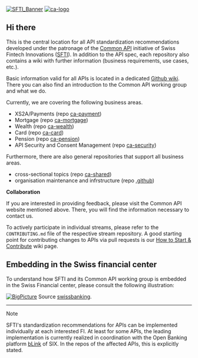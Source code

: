 [![SFTI_Banner](https://user-images.githubusercontent.com/116151702/232762217-ac254483-0d25-4234-857b-376ff8dbb1e7.png)](https://swissfintechinnovations.ch/)
[![ca-logo](https://user-images.githubusercontent.com/116151702/236237651-3d61630e-1b16-4deb-9e61-c0a95451c84e.png)](https://swissfintechinnovations.ch/projects/common-api/)
  
  
## Hi there

<!--

**Here are some ideas to get you started:**

🙋‍♀️ A short introduction - what is your organization all about?
🌈 Contribution guidelines - how can the community get involved?
👩‍💻 Useful resources - where can the community find your docs? Is there anything else the community should know?
🍿 Fun facts - what does your team eat for breakfast?
🧙 Remember, you can do mighty things with the power of [Markdown](https://docs.github.com/github/writing-on-github/getting-started-with-writing-and-formatting-on-github/basic-writing-and-formatting-syntax)
-->
This is the central location for all API standardization recommendations developed under the patronage of the [Common API](https://common-api.ch/index.php/en) initiative of Swiss Fintech Innovations ([SFTI](https://swissfintechinnovations.ch)).
In addition to the API spec, each repository also contains a wiki with further information (business requirements, use cases, etc.).

Basic information valid for all APIs is located in a dedicated [Github wiki](https://github.com/swissfintechinnovations/.github/wiki). There you can also find an introduction to the Common API working group and what we do.

Currently, we are covering the following business areas.
  - XS2A/Payments (repo [ca-payment](https://github.com/swissfintechinnovations/ca-payment))
  - Mortgage (repo [ca-mortgage](https://github.com/swissfintechinnovations/ca-mortgage))
  - Wealth (repo [ca-wealth](https://github.com/swissfintechinnovations/ca-wealth))
  - Card (repo [ca-card](https://github.com/swissfintechinnovations/ca-card))
  - Pension (repo [ca-pension](https://github.com/swissfintechinnovations/ca-pension))
  - API Security and Consent Management (repo [ca-security](https://github.com/swissfintechinnovations/ca-security))

Furthermore, there are also general repositories that support all business areas.
  - cross-sectional topics (repo [ca-shared](https://github.com/swissfintechinnovations/ca-shared))
  - organisation maintenance and infrstructure (repo [.github](https://github.com/swissfintechinnovations/.github))

**Collaboration**

If you are interested in providing feedback, please visit the Common API website mentioned above. There, you will find the information necessary to contact us.

To actively participate in individual streams, please refer to the `CONTRIBUTING.md` file of the respective stream repository. A good starting point for contributing changes to APIs via pull requests is our [How to Start & Contribute](https://github.com/swissfintechinnovations/.github/wiki/How-to-Start-&-Contribute) wiki page. 

## Embedding in the Swiss financial center

To understand how SFTI and its Common API working group is embedded in the Swiss Financial center, please consult the following illustration:

[![BigPicture](https://github.com/user-attachments/assets/29ef12a9-2e98-4867-8e4f-b4782e12d1dc)](https://www.swissbanking.ch/de/themen/digitalisierung-innovation-cyber-security/open-banking)
Source [swissbanking](https://www.swissbanking.ch/de/themen/digitalisierung-innovation-cyber-security/open-banking).

---
> [!NOTE]
> SFTI's standardization recommendations for APIs can be implemented individually at each interested FI. At least for some APIs, the leading implementation is currently realized in coordination with the Open Banking platform [bLink](https://blink.six-group.com/) of SIX. In the repos of the affected APIs, this is explicitly stated.
